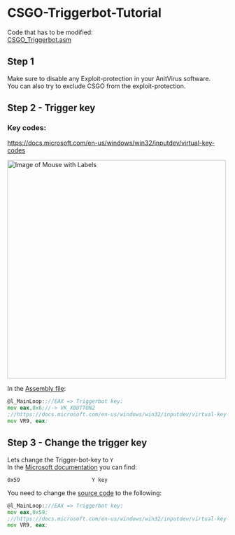 # CSGO-Triggerbot-Tutorial

Code that has to be modified: <br />
[CSGO_Triggerbot.asm](https://github.com/Speedi13/ROP-COMPILER/blob/master/CheatSourceCodes/CSGO_Triggerbot.asm#L40)

## Step 1
Make sure to disable any Exploit-protection in your AnitVirus software.<br />
You can also try to exclude CSGO from the exploit-protection.

## Step 2 - Trigger key

### Key codes:
https://docs.microsoft.com/en-us/windows/win32/inputdev/virtual-key-codes
<br/>

<img src="https://i.imgur.com/znZyTPL.jpg" alt="Image of Mouse with Labels" width="500"/>

In the [Assembly file](https://github.com/Speedi13/ROP-COMPILER/blob/master/CheatSourceCodes/CSGO_Triggerbot.asm#L40):<br />
```asm
@l_MainLoop:;//EAX => Triggerbot key:
mov eax,0x6;//-> VK_XBUTTON2
;//https://docs.microsoft.com/en-us/windows/win32/inputdev/virtual-key-codes
mov VR9, eax;
```

## Step 3 - Change the trigger key
Lets change the Trigger-bot-key to ``Y``<br />
In the [Microsoft documentation](https://docs.microsoft.com/en-us/windows/win32/inputdev/virtual-key-codes) you can find:
```
0x59                       Y key
```

You need to change the [source code](https://github.com/Speedi13/ROP-COMPILER/blob/master/CheatSourceCodes/CSGO_Triggerbot.asm#L40) to the following:
```asm
@l_MainLoop:;//EAX => Triggerbot key:
mov eax,0x59;
;//https://docs.microsoft.com/en-us/windows/win32/inputdev/virtual-key-codes
mov VR9, eax;
```
